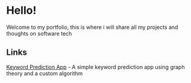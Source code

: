 # Hello!

Welcome to my portfolio, this is where i will share all my projects and thoughts on software tech

## Links
[Keyword Prediction App](mind-mapper/index.html) - A simple keyword prediction app using graph theory and a custom algorithm